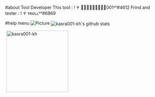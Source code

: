 #about Tool
Developer This tool : ! ♰ ᲼᲼᲼᲼᲼᲼᲼᲼᲼001ᴿᶻ#4612
Frind and tester : ! ♰ ᴛʀᴏʟʟᴿᶻ#6869



#help menu
![Picture](https://media.discordapp.net/attachments/902887534487556102/907858533461135370/unknown.png)
<img align="center" src="https://github-readme-stats.vercel.app/api/top-langs/?username=kasra001-kh&hide=lua&theme=dracula" alt="kasra001-kh's github stats"/>
<p>&nbsp;<img align="center" src="https://github-readme-stats.vercel.app/api?username=kasra001-kh&show_icons=true&theme=dracula" alt="kasra001-kh" height="200"/>





